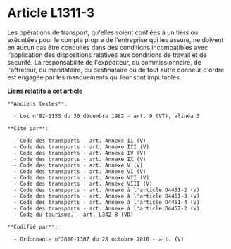 # Article L1311-3

Les opérations de transport, qu'elles soient confiées à un tiers ou exécutées pour le compte propre de l'entreprise qui les
assure, ne doivent en aucun cas être conduites dans des conditions incompatibles avec l'application des dispositions
relatives aux conditions de travail et de sécurité. La responsabilité de l'expéditeur, du commissionnaire, de l'affréteur, du
mandataire, du destinataire ou de tout autre donneur d'ordre est engagée par les manquements qui leur sont imputables.

**Liens relatifs à cet article**

	**Anciens textes**:

	  - Loi n°82-1153 du 30 décembre 1982 - art. 9 (VT), alinéa 3

	**Cité par**:

	  - Code des transports - art. Annexe II (V)
	  - Code des transports - art. Annexe III (V)
	  - Code des transports - art. Annexe IV (V)
	  - Code des transports - art. Annexe IX (V)
	  - Code des transports - art. Annexe V (V)
	  - Code des transports - art. Annexe VI (V)
	  - Code des transports - art. Annexe VII (V)
	  - Code des transports - art. Annexe VIII (V)
	  - Code des transports - art. Annexe à l'article D4451-2 (V)
	  - Code des transports - art. Annexe à l'article D4451-3 (V)
	  - Code des transports - art. Annexe à l'article D4451-4 (V)
	  - Code des transports - art. Annexe à l'article D4452-2 (V)
	  - Code du tourisme. - art. L342-8 (VD)

	**Codifié par**:

	  - Ordonnance n°2010-1307 du 28 octobre 2010 - art. (V)
